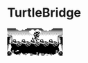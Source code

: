 # TurtleBridge
<img src="/ASSETS/TurtleBridge_AB_PREVIEW.png" data-canonical-src="/ASSETS/TurtleBridge_AB_PREVIEW.png" width="128" height="64" />
